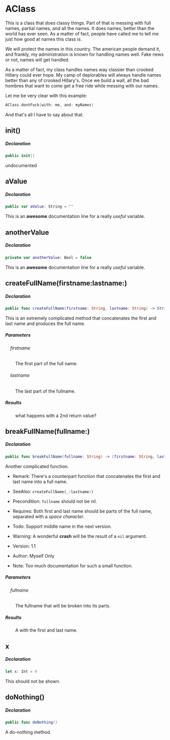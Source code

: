 AClass
====

This is a class that does classy things.
Part of that is messing with full names, partial names, and all the names.
It does names, better than the world has ever seen.  As a matter of fact,
people have called me to tell me just *how* good at names this class is.

We will protect the names in this country.  The american people demand it,
and frankly, my administration is known for handling names well.  Fake
news or not, names will get handled.

As a matter of fact, my class handles names way classier than crooked Hillary
could ever hope.  My camp of deplorables will always handle names better than
any of crooked Hillary's.  Once we build a wall, all the bad hombres that 
want to come get a free ride while messing with our names.

Let me be very clear with this example:

```swift
AClass.dontFuck(with: me, and: myNames)
```

And that's all I have to say about that.


init()
---

##### Declaration

```swift
public init()
```

undocumented

aValue
---

##### Declaration

```swift
public var aValue: String = ""
```

This is an **awesome** documentation line for a really *useful* variable.

anotherValue
---

##### Declaration

```swift
private var anotherValue: Bool = false
```

This is an **awesome** documentation line for a really *useful* variable.

createFullName(firstname:lastname:)
---

##### Declaration

```swift
public func createFullName(firstname: String, lastname: String) -> String
```

This is an extremely complicated method that concatenates the first and last name and produces the full name.




##### Parameters

###### &nbsp;&nbsp;&nbsp;&nbsp;_firstname_
&nbsp;&nbsp;&nbsp;&nbsp;&nbsp;&nbsp;&nbsp;&nbsp;The first part of the full name.

###### &nbsp;&nbsp;&nbsp;&nbsp;*_lastname_*
&nbsp;&nbsp;&nbsp;&nbsp;&nbsp;&nbsp;&nbsp;&nbsp;The last part of the fullname.

##### Results
&nbsp;&nbsp;&nbsp;&nbsp;&nbsp;&nbsp;&nbsp;&nbsp;what happens with a 2nd return value?

breakFullName(fullname:)
---

##### Declaration

```swift
public func breakFullName(fullname: String) -> (firstname: String, lastname: String)
```

Another complicated function.


- Remark:
There's a counterpart function that concatenates the first and last name into a full name.

- SeeAlso:  `createFullName(_:lastname:)`

- Precondition: `fullname` should not be nil.
- Requires: Both first and last name should be parts of the full name, separated with a *space character*.

- Todo: Support middle name in the next version.

- Warning: A wonderful **crash** will be the result of a `nil` argument.

- Version: 1.1

- Author: Myself Only

- Note: Too much documentation for such a small function.


##### Parameters

###### &nbsp;&nbsp;&nbsp;&nbsp;_fullname_

&nbsp;&nbsp;&nbsp;&nbsp;&nbsp;&nbsp;&nbsp;&nbsp;The fullname that will be broken into its parts.

##### Results
&nbsp;&nbsp;&nbsp;&nbsp;&nbsp;&nbsp;&nbsp;&nbsp;A  with the first and last name.

x
---

##### Declaration

```swift
let x: Int = 0
```

This should not be shown.

doNothing()
---

##### Declaration

```swift
public func doNothing()
```

A do-nothing method.

